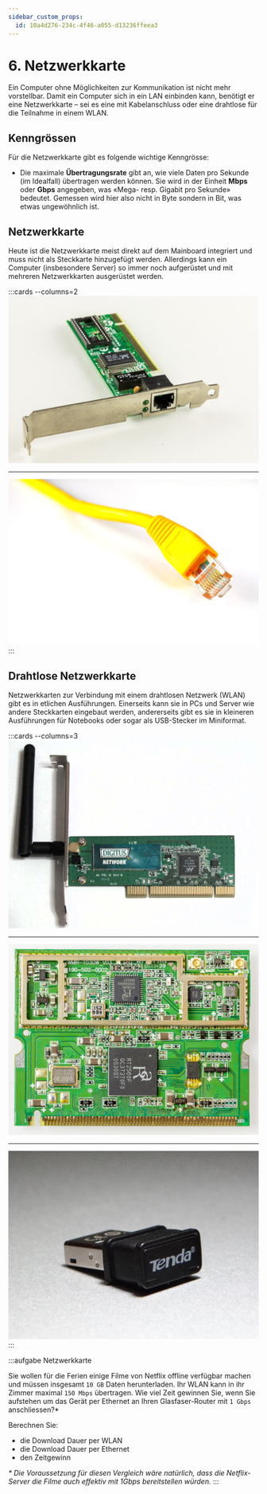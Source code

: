 ```yaml
---
sidebar_custom_props:
  id: 10a4d276-234c-4f46-a055-d13236ffeea3
---
```


# 6. Netzwerkkarte

Ein Computer ohne Möglichkeiten zur Kommunikation ist nicht mehr vorstellbar. Damit ein Computer sich in ein LAN einbinden kann, benötigt er eine Netzwerkkarte – sei es eine mit Kabelanschluss oder eine drahtlose für die Teilnahme in einem WLAN.


## Kenngrössen

Für die Netzwerkkarte gibt es folgende wichtige Kenngrösse:

- Die maximale **Übertragungsrate** gibt an, wie viele Daten pro Sekunde (im Idealfall) übertragen werden können. Sie wird in der Einheit **Mbps** oder **Gbps** angegeben, was «Mega- resp. Gigabit pro Sekunde» bedeutet. Gemessen wird hier also nicht in Byte sondern in Bit, was etwas ungewöhnlich ist.


## Netzwerkkarte

Heute ist die Netzwerkkarte meist direkt auf dem Mainboard integriert und muss nicht als Steckkarte hinzugefügt werden. Allerdings kann ein Computer (insbesondere Server) so immer noch aufgerüstet und mit mehreren Netzwerkkarten ausgerüstet werden.

:::cards --columns=2
![Netzwerkkarte mit RJ45-Buchse](images/06-nic.jpg)
***
![Netzwerkkabel mit RJ45-Stecker](images/06-network-cable.jpg)
:::


## Drahtlose Netzwerkkarte

Netzwerkkarten zur Verbindung mit einem drahtlosen Netzwerk (WLAN) gibt es in etlichen Ausführungen. Einerseits kann sie in PCs und Server wie andere Steckkarten eingebaut werden, andererseits gibt es sie in kleineren Ausführungen für Notebooks oder sogar als USB-Stecker im Miniformat.

:::cards --columns=3
![Drahtlose Netzwerkkarte mit Antenne für PCs](images/06-wlan-pc.png)
***
![Drahtlose Netzwerkkarte für Notebooks](images/06-wlan-notebook.jpg)
***
![Drahtlose Netzwerkkarte für USB-Anschluss](images/06-wlan-usb.jpg)
:::

:::aufgabe Netzwerkkarte

Sie wollen für die Ferien einige Filme von Netflix offline verfügbar machen und müssen insgesamt `10 GB` Daten herunterladen. Ihr WLAN kann in ihr Zimmer maximal `150 Mbps` übertragen. Wie viel Zeit gewinnen Sie, wenn Sie aufstehen um das Gerät per Ethernet an Ihren Glasfaser-Router mit `1 Gbps` anschliessen?\*

Berechnen Sie:
- die Download Dauer per WLAN
- die Download Dauer per Ethernet
- den Zeitgewinn

<Answer type="text" webKey="f1c25b7d-6186-4cbf-9b8d-ca2728017b0c" />


*\* Die Voraussetzung für diesen Vergleich wäre natürlich, dass die Netflix-Server die Filme auch effektiv mit 1Gbps bereitstellen würden.*
:::
